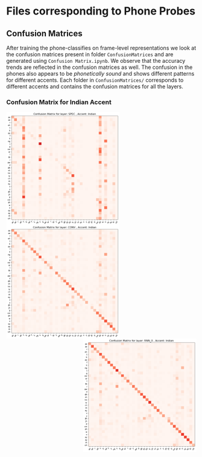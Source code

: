 # Files corresponding to Phone Probes

## Confusion Matrices
After training the phone-classifies on frame-level representations we look at the confusion matrices present in folder `ConfusionMatrices` and are generated using `Confusion Matrix.ipynb`. We observe that the accuracy trends are reflected in the confusion matrices as well. The confusion in the phones also appears to be *phonetically sound* and shows different patterns for different accents. Each folder in `ConfusionMatrices/` corresponds to different accents and contains the confusion matrices for all the layers.

### Confusion Matrix for Indian Accent
<img align="left" width="300" height="300" src=ConfusionMatrices/indian/Conf_spec_indian.png> <img align="center" width="300" height="300" src=ConfusionMatrices/indian/Conf_conv_indian.png><img align="right" width="300" height="300" src=ConfusionMatrices/indian/Conf_rnn_0_indian.png>




